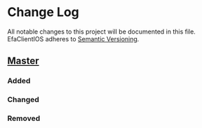 # Change Log
All notable changes to this project will be documented in this file.
EfaClientIOS adheres to [Semantic Versioning](http://semver.org/).

## [Master](https://github.com/williamtoader/EfaClientIOS)
### Added

### Changed

### Removed
